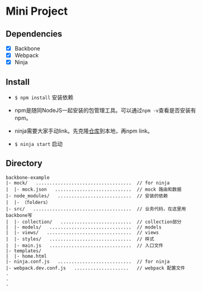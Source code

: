 # Mini Project 


## Dependencies

- [x] Backbone
- [x] Webpack
- [x] Ninja

## Install

- `$ npm install` 安装依赖
 + npm是随同NodeJS一起安装的包管理工具。可以通过`npm -v`查看是否安装有npm。

 + ninja需要大家手动link。先克隆[仓库](https://github.com/Muxi-Studio/ninja)到本地，再npm link。

- `$ ninja start` 启动

## Directory
	backbone-example    
   	|- mock/   ...................................  // for ninja
   	|  |- mock.json   ............................  // mock 路由和数据
   	|- node_modules/   ...........................  // 安装的依赖
   	|  |- （folders）
   	|- src/   ....................................  // 业务代码，在这里用backbone写
   	|  |- collection/   ..........................  // collection部分
   	|  |- models/   ..............................  // models
   	|  |- views/   ...............................  // views
   	|  |- styles/   ..............................  // 样式
   	|  |- main.js   ..............................  // 入口文件
   	|- templates/
   	|  |- home.html
   	|- ninja.conf.js   ...........................  // for ninja
   	|- webpack.dev.conf.js   ....................   // webpack 配置文件
   	.
   	.
   	.
   	
   	




